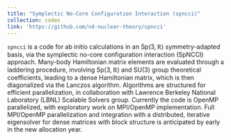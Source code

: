 ```yaml
---
title: "Symplectic No-Core Configuration Interaction (spncci)"
collection: codes
link: 'https://github.com/nd-nuclear-theory/spncci'
---
```

`spncci` is a code for ab initio calculations in an $\mathrm{Sp}(3,\mathbb{R})$
symmetry-adapted basis, via the symplectic no-core configuration interaction 
(SpNCCI) approach. Many-body Hamiltonian matrix elements are evaluated through 
a laddering procedure, involving $\mathrm{Sp}(3,\mathbb{R})$ and 
$\mathrm{SU}(3)$ group theoretical coefficients, leading to a dense Hamiltonian 
matrix, which is then diagonalized via the Lanczos algorithm. Algorithms are 
structured for efficient parallelization, in collaboration with Lawrence 
Berkeley National Laboratory (LBNL) Scalable Solvers group. Currently the code 
is OpenMP parallelized, with exploratory work on MPI/OpenMP implementation. 
Full MPI/OpenMP parallelization and integration with a distributed, iterative 
eigensolver for dense matrices with block structure is anticipated by early in 
the new allocation year.
